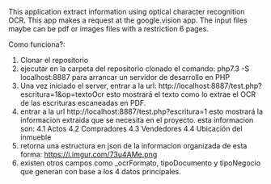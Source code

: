 This application extract information using optical character recognition OCR. This app makes a request at the google.vision app.
The input files maybe can be pdf or images files with a restriction 6 pages.

Como funciona?:
1. Clonar el repositorio
2. ejecutar en la carpeta del repositorio clonado el comando: php7.3 -S localhost:8887 para arrancar un servidor de desarrollo en PHP
3. Una vez iniciado el server, entrar a la url: http://localhost:8887/test.php?escritura=1&op=textoOcr
esto mostrará el texto como lo extrae el OCR de las escrituras escaneadas en PDF.
4. entrar a la url http://localhost:8887/test.php?escritura=1  esto mostrará la informacion extraida que se necesita en el proyecto. esta informacion son:
4.1 Actos
4.2 Compradores
4.3 Vendedores
4.4 Ubicación del inmueble
5. retorna una estructura en json de la informacion organizada de esta forma: https://i.imgur.com/73u4AMe.png
6. existen otros campos como _ocrFormato, tipoDocumento y tipoNegocio que generan con base a los 4 datos principales.
